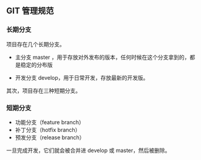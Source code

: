 ## GIT 管理规范

### 长期分支

项目存在几个长期分支。

-   主分支 master ，用于存放对外发布的版本，任何时候在这个分支拿到的，都是稳定的分布版

-   开发分支 develop，用于日常开发，存放最新的开发版。

其次，项目存在三种短期分支。

### 短期分支

-   功能分支（feature branch）
-   补丁分支（hotfix branch）
-   预发分支（release branch）

一旦完成开发，它们就会被合并进 develop 或 master，然后被删除。
